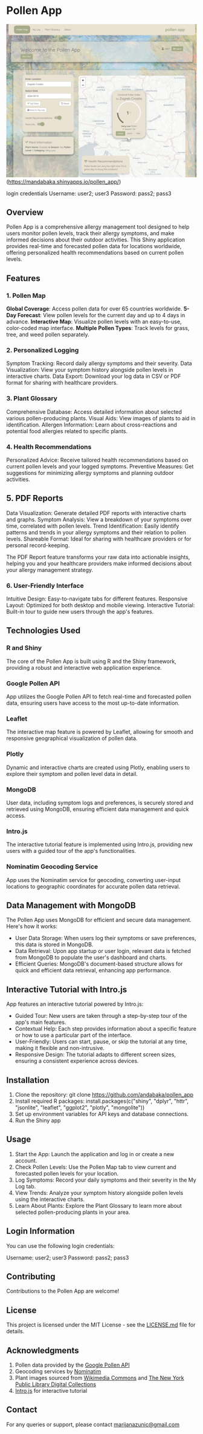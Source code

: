 # Pollen App

![Alt text](images/image.png)(https://mandabaka.shinyapps.io/pollen_app/)

login credentials
Username: user2; user3
Password: pass2; pass3

## Overview

Pollen App is a comprehensive allergy management tool designed to help users monitor pollen levels, track their allergy symptoms, and make informed decisions about their outdoor activities. This Shiny application provides real-time and forecasted pollen data for locations worldwide, offering personalized health recommendations based on current pollen levels.

## Features

### 1. Pollen Map

**Global Coverage**: Access pollen data for over 65 countries worldwide.
**5-Day Forecast**: View pollen levels for the current day and up to 4 days in advance.
**Interactive Map**: Visualize pollen levels with an easy-to-use, color-coded map interface.
**Multiple Pollen Types**: Track levels for grass, tree, and weed pollen separately.

### 2. Personalized Logging

Symptom Tracking: Record daily allergy symptoms and their severity.
Data Visualization: View your symptom history alongside pollen levels in interactive charts.
Data Export: Download your log data in CSV or PDF format for sharing with healthcare providers.

### 3. Plant Glossary

Comprehensive Database: Access detailed information about selected various pollen-producing plants.
Visual Aids: View images of plants to aid in identification.
Allergen Information: Learn about cross-reactions and potential food allergies related to specific plants.

### 4. Health Recommendations

Personalized Advice: Receive tailored health recommendations based on current pollen levels and your logged symptoms.
Preventive Measures: Get suggestions for minimizing allergy symptoms and planning outdoor activities.

## 5. PDF Reports

Data Visualization: Generate detailed PDF reports with interactive charts and graphs.
Symptom Analysis: View a breakdown of your symptoms over time, correlated with pollen levels.
Trend Identification: Easily identify patterns and trends in your allergy symptoms and their relation to pollen levels.
Shareable Format: Ideal for sharing with healthcare providers or for personal record-keeping.

The PDF Report feature transforms your raw data into actionable insights, helping you and your healthcare providers make informed decisions about your allergy management strategy.

### 6. User-Friendly Interface

Intuitive Design: Easy-to-navigate tabs for different features.
Responsive Layout: Optimized for both desktop and mobile viewing.
Interactive Tutorial: Built-in tour to guide new users through the app's features.

## Technologies Used

### R and Shiny

The core of the Pollen App is built using R and the Shiny framework, providing a robust and interactive web application experience.

### Google Pollen API

App utilizes the Google Pollen API to fetch real-time and forecasted pollen data, ensuring users have access to the most up-to-date information.

### Leaflet

The interactive map feature is powered by Leaflet, allowing for smooth and responsive geographical visualization of pollen data.

### Plotly

Dynamic and interactive charts are created using Plotly, enabling users to explore their symptom and pollen level data in detail.

### MongoDB

User data, including symptom logs and preferences, is securely stored and retrieved using MongoDB, ensuring efficient data management and quick access.

### Intro.js

The interactive tutorial feature is implemented using Intro.js, providing new users with a guided tour of the app's functionalities.

### Nominatim Geocoding Service

App uses the Nominatim service for geocoding, converting user-input locations to geographic coordinates for accurate pollen data retrieval.

## Data Management with MongoDB

The Pollen App uses MongoDB for efficient and secure data management. Here's how it works:

- User Data Storage: When users log their symptoms or save preferences, this data is stored in MongoDB.
- Data Retrieval: Upon app startup or user login, relevant data is fetched from MongoDB to populate the user's dashboard and charts.
- Efficient Queries: MongoDB's document-based structure allows for quick and efficient data retrieval, enhancing app performance.

## Interactive Tutorial with Intro.js

App features an interactive tutorial powered by Intro.js:

- Guided Tour: New users are taken through a step-by-step tour of the app's main features.
- Contextual Help: Each step provides information about a specific feature or how to use a particular part of the interface.
- User-Friendly: Users can start, pause, or skip the tutorial at any time, making it flexible and non-intrusive.
- Responsive Design: The tutorial adapts to different screen sizes, ensuring a consistent experience across devices.

## Installation

1. Clone the repository:
git clone https://github.com/andabaka/pollen_app
2. Install required R packages:
install.packages(c("shiny", "dplyr", "httr", "jsonlite", "leaflet", "ggplot2", "plotly", "mongolite"))
3. Set up environment variables for API keys and database connections.
4. Run the Shiny app

## Usage

1. Start the App: Launch the application and log in or create a new account.
2. Check Pollen Levels: Use the Pollen Map tab to view current and forecasted pollen levels for your location.
3. Log Symptoms: Record your daily symptoms and their severity in the My Log tab.
4. View Trends: Analyze your symptom history alongside pollen levels using the interactive charts.
5. Learn About Plants: Explore the Plant Glossary to learn more about selected pollen-producing plants in your area.

## Login Information

You can use the following login credentials:

Username: user2; user3
Password: pass2; pass3


## Contributing

Contributions to the Pollen App are welcome!

## License

This project is licensed under the MIT License - see the [LICENSE.md](LICENSE.md) file for details.

## Acknowledgments

1. Pollen data provided by the [Google Pollen API](https://developers.google.com/maps/documentation/pollen)
2. Geocoding services by [Nominatim](https://nominatim.org/)
3. Plant images sourced from [Wikimedia Commons](https://commons.wikimedia.org/) and [The New York Public Library Digital Collections](https://digitalcollections.nypl.org/)
4. [Intro.js](https://introjs.com/) for interactive tutorial

## Contact

For any queries or support, please contact marijanazunic@gmail.com
